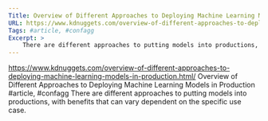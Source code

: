 ```yaml
---
Title: Overview of Different Approaches to Deploying Machine Learning Models in Production
URL: https://www.kdnuggets.com/overview-of-different-approaches-to-deploying-machine-learning-models-in-production.html/
Tags: #article, #confagg
Excerpt: >
    There are different approaches to putting models into productions, with benefits that can vary dependent on the specific use case.
---
```

https://www.kdnuggets.com/overview-of-different-approaches-to-deploying-machine-learning-models-in-production.html/
Overview of Different Approaches to Deploying Machine Learning Models in Production
#article, #confagg
There are different approaches to putting models into productions, with benefits that can vary dependent on the specific use case.